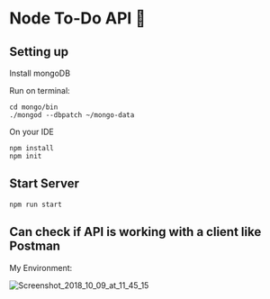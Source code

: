 # Node To-Do API 📝

## Setting up

Install mongoDB

Run on terminal:

```
cd mongo/bin
./mongod --dbpatch ~/mongo-data
```

On your IDE

```
npm install
npm init
```

## Start Server

```
npm run start
```

## Can check if API is working with a client like Postman

My Environment:

<img src="https://image.ibb.co/jBtg4U/Screenshot_2018_10_09_at_11_45_15.png" alt="Screenshot_2018_10_09_at_11_45_15" border="0">
